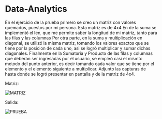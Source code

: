 # Data-Analytics
En el ejercicio de la prueba primero se creo un matriz con valores quemados, puestos por mi persona. Esta matriz es de 4x4
En de la suma se implementó el len, que me permite saber la longitud de mi matriz, tanto para las filas y las columnas
Por otra parte, en la suma y multiplicación en diagonal, se utilizó la misma matriz, tomando los valores exactos que se tiene por la posicion de cada uno, asi se logró multiplicar y sumar dichas diagonales.
Finalmente en la Sumatoria y Producto de las filas y columnas que deberán ser ingresadas por el usuario, se empleó casi el mismto metodo del punto anterior, es decir tomando cada valor que se tiene por el elemento y el elemento siguiente a multiplicar.
Adjunto las capturas de hasta donde se logró presentar en pantalla y de la matriz de 4x4.

Matriz:

![MATRIZ](https://user-images.githubusercontent.com/66731201/123496788-6f87c180-d5ef-11eb-8f96-fbda2f46e315.png)

Salida:

![PRUEBA](https://user-images.githubusercontent.com/66731201/123496781-639bff80-d5ef-11eb-855c-8e2b2112aae7.png)
